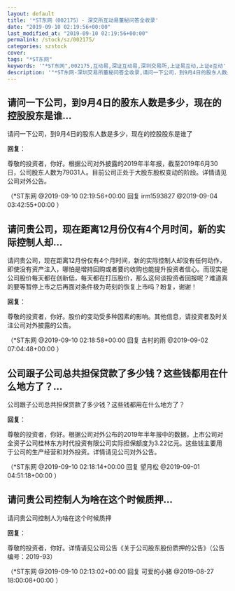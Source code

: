 ```yaml
---
layout: default
title: '*ST东网（002175）- 深交所互动易董秘问答全收录'
date: "2019-09-10 02:19:56+00:00"
last_modified_at: "2019-09-10 02:19:56+00:00"
permalink: /stock/sz/002175/
categories: szstock
cover: 
tags: "*ST东网"
keywords: '"*ST东网",002175,互动易,深证互动易,深圳交易所,上证易互动,上证e互动'
description: '"*ST东网-深圳交易所董秘问答全收录,请问一下公司，到9月4日的股东人数是多少，现在的控股股东是谁了"'
---
```


## 请问一下公司，到9月4日的股东人数是多少，现在的控股股东是谁...

请问一下公司，到9月4日的股东人数是多少，现在的控股股东是谁了

**回复**：

尊敬的投资者，你好。根据公司对外披露的2019年半年报，截至2019年6月30日，公司股东人数为79031人。目前公司正处于大股东股权变动的阶段。详情请见公司对外公告。 

（*ST东网  @2019-09-10 02:19:56+00:00 回复 irm1593827  @2019-09-04 03:42:55+00:00 ）

## 请问贵公司，现在距离12月份仅有4个月时间，新的实际控制人却...

请问贵公司，现在距离12月份仅有4个月时间，新的实际控制人却没有任何动作，即使没有资产注入，哪怕是增持回购或者要约收购也能提升投资者信心。而现实是公司股价每天都在创新低，每天都在打压股价，那么这何谈投资者回报呢？难道真的要等暂停上市之后再面对条件极为苛刻的恢复上市吗？盼复，谢谢！

**回复**：

尊敬的投资者，你好。股价的变动受多种因素的影响。其他信息，请投资者及时关注公司对外披露的公告。 

（*ST东网  @2019-09-10 02:18:58+00:00 回复 古村的雨  @2019-09-02 07:04:48+00:00 ）

## 公司跟子公司总共担保贷款了多少钱？这些钱都用在什么地方了？...

公司跟子公司总共担保贷款了多少钱？这些钱都用在什么地方了？

**回复**：

尊敬的投资者，你好。根据公司对外公布的2019年半年报中的数据，上市公司对全资子公司桂林东方时代投资有限公司实际担保额度为3.22亿元。这些钱主要用于公司的生产经营和对外投资。详情请见公司对外公告。 

（*ST东网  @2019-09-10 02:18:14+00:00 回复 望月松  @2019-09-01 04:51:18+00:00 ）

## 请问贵公司控制人为啥在这个时候质押...

请问贵公司控制人为啥在这个时候质押

**回复**：

尊敬的投资者，你好。详情请见公司公告《关于公司股东股份质押的公告》（公告编号：2019-93） 

（*ST东网  @2019-09-10 02:13:02+00:00 回复 可爱的小猪  @2019-08-27 18:00:08+00:00 ）

